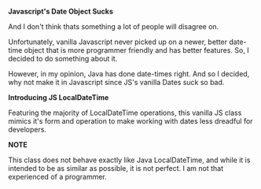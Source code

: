 **Javascript's Date Object Sucks**

And I don't think thats something a lot of people will disagree on.


Unfortunately, vanilla Javascript never picked up on a newer, better date-time object that is more programmer friendly and has better features. So, I decided to do something about it.


However, in my opinion, Java has done date-times right. And so I decided, why not make it in Javascript since JS's vanilla Dates suck so bad.


**Introducing JS LocalDateTime**

Featuring the majority of LocalDateTime operations, this vanilla JS class mimics it's form and operation to make working with dates less dreadful for developers. 


**NOTE**

This class does not behave exactly like Java LocalDateTime, and while it is intended to be as similar as possible, it is not perfect. I am not that experienced of a programmer.
